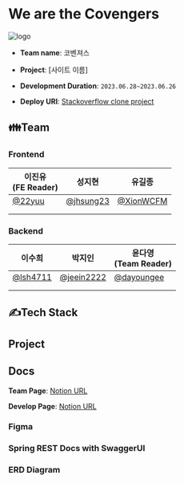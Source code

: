 # We are the Covengers
![logo]()

- **Team name**: 코벤져스

- **Project**: [사이트 이름]

- **Development Duration**: `2023.06.28~2023.06.26`

- **Deploy URI**: [Stackoverflow clone project](http://ec2-52-78-15-107.ap-northeast-2.compute.amazonaws.com/)

## 👪Team
### Frontend
| 이진유<br>(FE Reader)                               |   성지현                                               | 유길종                                                 |
|--------------------------------------------------|-----------------------------------------------------|-----------------------------------------------------|
| [@22yuu](https://github.com/22yuu)    | [@jhsung23](https://github.com/jhsung23)          | [@XionWCFM](https://github.com/XionWCFM)                  |               |
| |  | | 
|                                                  |       |                                                     |
### Backend
| 이수희                                               | 박지인                                                   | 윤다영<br>(Team Reader)                               |
|---------------------------------------------------|-------------------------------------------------------|-----------------------------------------------------|
| [@lsh4711](https://github.com/lsh4711)    | [@jeein2222](https://github.com/jeein2222)        | [@dayoungee](https://github.com/dayoungee)          |
|  | |  |
|                                                   |                                                       |       |

## ✍Tech Stack


## Project


## Docs
**Team Page**: [Notion URL](https://www.notion.so/codestates/20ddc860e647488c97b9698ab1f558d2)

**Develop Page**: [Notion URL](https://www.notion.so/codestates/5ff609e18a9a4bff87b6f8539a31dcb2)

### Figma


### Spring REST Docs with SwaggerUI


### ERD Diagram

